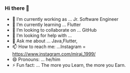 ### Hi there 👋

- 🔭 I’m currently working as ... Jr. Software Engineer
- 🌱 I’m currently learning ... Flutter
- 👯 I’m looking to collaborate on ... GitHub
- 🤔 I’m looking for help with ...
- 💬 Ask me about ... Java,Flutter,
- 📫 How to reach me: ...Instagram = https://www.instagram.com/miraj_1999/
- 😄 Pronouns: ... he/him
- ⚡ Fun fact: ... The more you Learn, the more you Earn.

